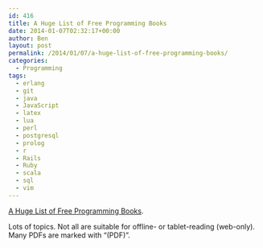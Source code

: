 ```yaml
---
id: 416
title: A Huge List of Free Programming Books
date: 2014-01-07T02:32:17+00:00
author: Ben
layout: post
permalink: /2014/01/07/a-huge-list-of-free-programming-books/
categories:
  - Programming
tags:
  - erlang
  - git
  - java
  - JavaScript
  - latex
  - lua
  - perl
  - postgresql
  - prolog
  - r
  - Rails
  - Ruby
  - scala
  - sql
  - vim
---
```

[A Huge List of Free Programming Books](http://programming-motherfucker.com/become.html).

Lots of topics. Not all are suitable for offline- or tablet-reading (web-only). Many PDFs are marked with &#8220;(PDF)&#8221;.